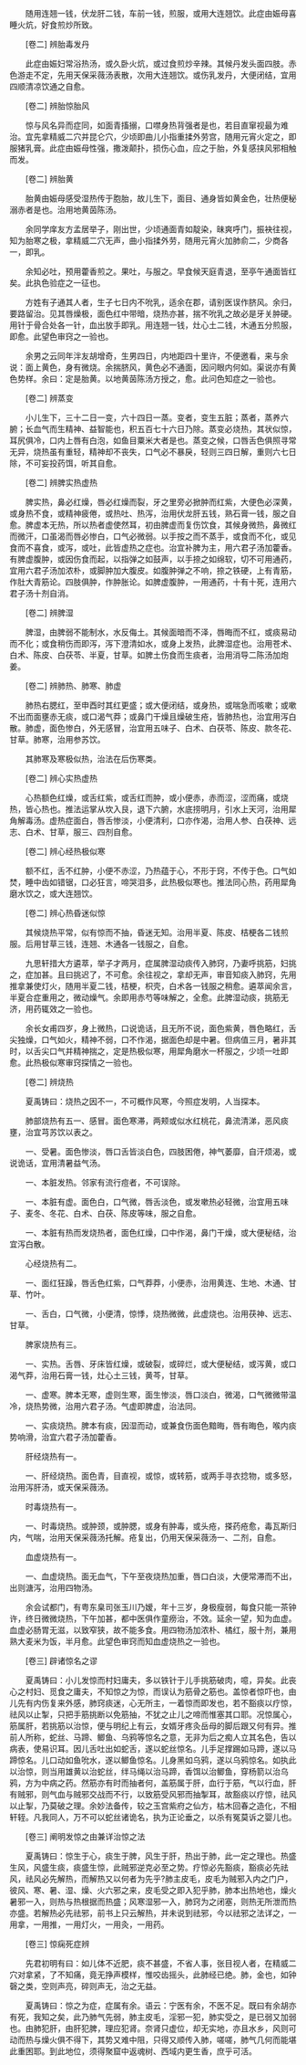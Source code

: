 <!-- { "loadSidebar": true } -->
　　随用连翘一钱，伏龙肝二钱，车前一钱，煎服，或用大连翘饮。此症由娠母喜睡火炕，好食煎炒所致。

　　[卷二] 辨胎毒发丹 

　　此症由娠妇常浴热汤，或久卧火炕，或过食煎炒辛辣。其候丹发头面四肢。赤色游走不定，先用天保采薇汤表散，次用大连翘饮。或伤乳发丹，大便闭结，宜用四顺清凉饮通之自愈。

　　[卷二] 辨胎惊胎风 

　　惊与风名异而症同，如面青搐搦，口噤身热背强者是也，若目直窜视最为难治。宜先拿精威二穴并昆仑穴，少顷即曲儿小指重揉外劳宫，随用元宵火定之，即服猪乳膏。此症由娠母性强，撒泼颠扑，损伤心血，应之于胎，外复感挟风邪相触而发。

　　[卷二] 辨胎黄 

　　胎黄由娠母感受湿热传于胞胎，故儿生下，面目、通身皆如黄金色，壮热便秘溺赤者是也。治用地黄茵陈汤。

　　余同学庠友方孟居举子，刚出世，少顷通面青如靛染，昧爽呼门，振袂往视，知为胎寒之极，拿精威二穴无声，曲小指揉外劳，随用元宵火加肺俞二，少商各一，即乳。

　　余知必吐，预用藿香煎之。果吐，与服之。早食候天庭青退，至亭午通面皆红矣。此执色验症之一征也。

　　方姓有子通其人者，生子七日内不吮乳，适余在郡，请别医误作脐风。余归，要路留治。见其唇燥极，面色红中带暗，烧热亦甚，揣不吮乳之故必是牙关肿硬。用针于骨合处各一针，血出放手即乳。用连翘一钱，灶心土二钱，木通五分煎服，即愈。此望色审窍之一验也。

　　余男之云同年泮友胡增奇，生男四日，内地距四十里许，不便邀看，来与余说：面上黄色，身有微烧。余揣脐风，黄色必不通面，因问眼内何如。渠说亦有黄色势样。余曰：定是胎黄。以地黄茵陈汤方授之，愈。此问色知症之一验也。

　　[卷二] 辨蒸变 

　　小儿生下，三十二日一变，六十四日一蒸。变者，变生五脏；蒸者，蒸养六腑；长血气而生精神、益智能也，积五百七十六日乃除。蒸变必烧热，其状似惊，耳尻俱冷，口内上唇有白泡，如鱼目粟米大者是也。蒸变之候，口唇舌色俱照寻常无异，烧热虽有重轻，精神却不丧失，口气必不暴戾，轻则三四日解，重则六七日除，不可妄投药饵，听其自愈。

　　[卷二] 辨脾实热虚热 

　　脾实热，鼻必红燥，唇必红燥而裂，牙之里旁必掀肿而红紫，大便色必深黄，或身热不食，或精神疲倦，或热吐、热泻，治用伏龙肝五钱，熟石膏一钱，服之自愈。脾虚本无热，所以热者虚使然耳，初由脾虚而复伤饮食，其候身微热，鼻微红而微汗，口虽渴而唇必惨白，口气必微弱。以手按之而不蒸手，或食而不化，或见食而不喜食，或泻，或吐，此皆虚热之症也。治宜补脾为主，用六君子汤加藿香。有脾虚腹肿，或因伤食而起，以指弹之如鼓声，以手捺之如绵软，切不可用通药，宜用六君子汤加浓朴，或脚肿加大腹皮。如腹肿弹之不响，捺之铁硬，上有青筋，作肚大青筋论。四肢俱肿，作肿胀论。如脾虚腹肿，一用通药，十有十死，连用六君子汤十剂自消。

　　[卷二] 辨脾湿 

　　脾湿，由脾弱不能制水，水反侮土。其候面暗而不泽，唇晦而不红，或痰易动而不化；或食稍伤而即泻，泻下澄清如水，或身上发热，此脾湿症也。治用苍术、白术、陈皮、白茯苓、半夏，甘草。如脾土伤食而生痰者，治用消导二陈汤加炮姜。

　　[卷二] 辨肺热、肺寒、肺虚 

　　肺热右腮红，至申酉时其红更盛；或大便闭结，或身热，或喘急而咳嗽；或嗽不出而面壅赤无痰，或口渴气莽；或鼻门干燥且燥破生疮，皆肺热也，治宜用泻白散。肺虚，面色惨白，外无感冒，治宜用五味子、白术、白茯苓、陈皮、款冬花、甘草。肺寒，治用参苏饮。

　　其肺寒及寒极似热，治法在后伤寒类。

　　[卷二] 辨心实热虚热 

　　心热额色红燥，或舌红紫，或舌红而肿，或小便赤，赤而涩，涩而痛，或烧热，皆心热也。推法运掌从坎入艮，退下六腑，水底捞明月，引水上天河，治用犀角解毒汤。虚热症面白，唇舌惨淡，小便清利，口亦作渴，治用人参、白茯神、远志、白术、甘草，服三、四剂自愈。

　　[卷二] 辨心经热极似寒 

　　额不红，舌不红肿，小便不赤涩，乃热蕴于心，不形于窍，不传于色。口气如焚，睡中齿如错锯，口必狂言，啼哭泪多，此热极似寒也。推法同心热，药用犀角磨水饮之，或大连翘饮。

　　[卷二] 辨心热昏迷似惊 

　　其候烧热平常，似有惊而不抽，昏迷无知。治用半夏、陈皮、桔梗各二钱煎服。后用甘草三钱，连翘、木通各一钱服之，自愈。

　　九思轩措大方遴萃，举子才两月，症属脾湿动痰传入肺窍，乃妻呼挑筋，妇挑之，症加甚。且曰挑迟了，不可愈。余往视之，拿却无声，审音知痰入肺窍，先用推拿兼使灯火，随用半夏二钱，桔梗，枳壳，白术各一钱服之稍愈。遴萃闻余言，半夏合症重用之，微动燥气。余即用赤芍等味解之，全愈。此脾湿动痰，挑筋无济，用药辄效之一验也。

　　余长女甫四岁，身上微热，口说诡话，且无所不说，面色紫黄，唇色略红，舌尖独燥，口气如火，精神不弱，口不作渴，据面色却是中暑。但病值三月，暑非其时，以舌尖口气并精神揣之，定是热极似寒，用犀角磨水一杯服之，少顷一吐即愈。此热极似寒审窍探情之一验也。

　　[卷二] 辨烧热 

　　夏禹铸曰：烧热之因不一，不可概作风寒，今照症发明，人当探本。

　　肺部烧热有五一、感冒。面色寒滞，两颊或似水红桃花，鼻流清涕，恶风痰壅，治宜芎苏饮以表之。

　　一、受暑。面色惨淡，唇口舌皆淡白色，四肢困倦，神气萎靡，自汗烦渴，或说诡话，宜用清暑益气汤。

　　一、本脏发热。邻家有流行痘者，不可误除。

　　一、本脏有虚。面色白，口气微，唇舌淡色，或发嗽热必轻微，治宜用五味子、麦冬、冬花、白术、白茯、陈皮等味，服之自愈。

　　一、本脏有热而发烧热者，面色红燥，口中作渴，鼻门干燥，或大便秘结，治宜泻白散。

　　心经烧热有二。

　　一、面红狂躁，唇舌色红紫，口气莽莽，小便赤，治用黄连、生地、木通、甘草、竹叶。

　　一、舌白，口气微，小便清，惊悸，烧热微微，此虚烧也。治用茯神、远志、甘草。

　　脾家烧热有三。

　　一、实热。舌唇、牙床皆红燥，或破裂，或碎烂，或大便秘结，或泻黄，或口渴气莽，治用石膏一钱，灶心土三钱，黄芩，甘草。

　　一、虚寒。脾本无寒，虚则生寒，面生惨淡，唇口淡白，微渴，口气微微带温冷，烧热势微，治用六君子汤。气虚即脾虚，治法同。

　　一、实痰烧热。脾本有痰，因湿而动，或兼食伤面色黯晦，唇有晦色，喉内痰势响滑，治宜六君子汤加藿香。

　　肝经烧热有一。

　　一、肝经烧热。面色青，目直视，或惊，或转筋，或两手寻衣捻物，或多怒，治用泻肝汤，或天保采薇汤。

　　时毒烧热有一。

　　一、时毒烧热。或肿颈，或肿腮，或身有肿毒，或头疮，搽药疮愈，毒瓦斯归内，气喘，治用天保采薇汤托解。疮复出，仍用天保采薇汤一、二剂，自愈。

　　血虚烧热有一。

　　一、血虚烧热。面无血气，下午至夜烧热加重，唇口白淡，大便常滞而不出，出则溏泻，治用四物汤。

　　余会试都门，有粤东臬司张玉川乃嫒，年十三岁，身极瘦弱，每食只能一茶钟许，终日微微烧热，下午加甚，都中医俱作童痨治，不效。延余一望，知为血虚。血虚必肠胃无滋，以致窄狭，故不能多食。用四物汤加浓朴、橘红，服十剂，兼用熟大麦米为饭，半月愈。此望色审窍而知血虚烧热之一验也。

　　[卷三] 辟诸惊名之谬 

　　夏禹铸曰：小儿发惊而村妇庸夫，多以铁针于儿手挑筋破肉，噫，异矣。此丧心之村妇、觅食之庸夫，不知惊之为惊，而误认为筋骨之筋也。盖惊者惊吓也，由儿先有内伤复来外感，肺窍痰迷，心无所主，一着惊而即发也，若不豁痰以疗惊，祛风以止掣，只把手筋挑断以免筋抽，不犹之止儿之啼而惟塞其口耶。况惊属心，筋属肝，若挑筋以治惊，便与明纪上有云，女婿牙疼灸岳母的脚后跟又何有异。推前人所称，蛇丝、马蹄、鲫鱼、乌鸦等惊名之意，无非为后之痴人立其名色，告以病表，使易识耳。因儿舌吐出如蛇舌，遂以蛇丝惊名。儿手足撑踢如马蹄，遂以马蹄惊名。儿口动如鱼吮水，遂以鲫鱼惊名。儿身黑如乌鸦，遂以乌鸦惊名。如执此以治惊，则当用雄黄以治蛇丝，绊马绳以治马蹄，香饵以治鲫鱼，穿杨箭以治乌鸦，方为中病之药。然筋亦有时而抽者何，盖筋属于肝，血行于筋，气以行血，肝有贼邪，则气血与贼邪交战而不行，以致筋受风邪而抽掣耳，故豁痰以疗惊，祛风以止掣，乃莫破之理。余妙法备传，较之玉宫紫府之仙方，枯木回春之造化，不相轩轾。凡我同人，万不可以蛇丝诸诡名，执为正论垂之，以杀有冤莫诉之婴儿也。

　　[卷三] 阐明发惊之由兼详治惊之法 

　　夏禹铸曰：惊生于心，痰生于脾，风生于肝，热出于肺，此一定之理也。热盛生风，风盛生痰，痰盛生惊，此贼邪逆克必至之势。疗惊必先豁痰，豁痰必先祛风，祛风必先解热，而解热又以何者为先乎?肺主皮毛，皮毛为贼邪入内之门户，彼风、寒、暑、湿、燥、火六邪之来，皮毛受之即入犯乎肺，肺本出热地也，燥火暑邪一入，则热与热根据而热盛；风寒湿邪一入，肺窍为之闭塞，则热无所泄而热亦盛。若解热必先祛邪，前书上只云解热，并未说到祛邪，今以祛邪之法详之，一用拿，一用推，一用灯火，一用灸，一用药。

　　[卷三] 惊痫死症辨 

　　先君初明有曰：如儿体不近肥，痰不甚盛，不省人事，张目视人者，在精威二穴对拿紧，了不知痛，竟无挣声模样，惟咬齿摇头，此肺经已绝。肺，金也，如钟磬之类，空则声亮，碎则声无，治之无益。

　　夏禹铸曰：惊之为症，症属有余。语云：宁医有余，不医不足。既曰有余胡亦有死，我知之矣，此乃肺气先弱，肺主皮毛，淫邪一犯，肺实受之，是已弱又加弱也。由肺犯肝，由肝犯脾，理应犯肾。奈肾只虚位，却无实地，亦且水乡，风则可动而热与燥火俱不得下，其势又难中阻，只得又顺传入肺，嗟嗟，肺气几何而能堪此重困耶。到此地位，须得聚窟中返魂树、西域内更生香，庶乎可活。


